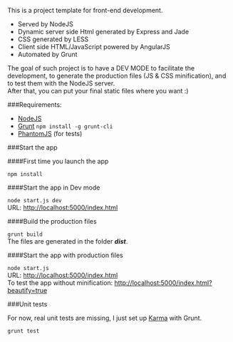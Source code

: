 This is a project template for front-end development.

- Served by NodeJS
- Dynamic server side Html generated by Express and Jade
- CSS generated by LESS
- Client side HTML/JavaScript powered by AngularJS
- Automated by Grunt

The goal of such project is to have a DEV MODE to facilitate the development, to generate the production files (JS & CSS minification), and to test them with the NodeJS server.  
After that, you can put your final static files where you want :)

###Requirements:

- [NodeJS](http://nodejs.org/download/)
- [Grunt](http://gruntjs.com/) ```npm install -g grunt-cli```
- [PhantomJS](http://phantomjs.org/) (for tests)

###Start the app

####First time you launch the app

```npm install```

####Start the app in Dev mode

```node start.js dev```  
URL: [http://localhost:5000/index.html](http://localhost:5000/index.html)

####Build the production files

```grunt build```  
The files are generated in the folder ___dist___.

####Start the app with production files

```node start.js```  
URL: [http://localhost:5000/index.html](http://localhost:5000/index.html)  
To test the app without minification: [http://localhost:5000/index.html?beautify=true](http://localhost:5000/index.html?beautify=true)

###Unit tests

For now, real unit tests are missing, I just set up [Karma](http://karma-runner.github.io/) with Grunt.

```grunt test```
